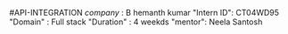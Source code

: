 #API-INTEGRATION
*company* : B hemanth kumar
"Intern ID": CT04WD95
"Domain" : Full stack
"Duration" : 4 weekds
"mentor": Neela Santosh
